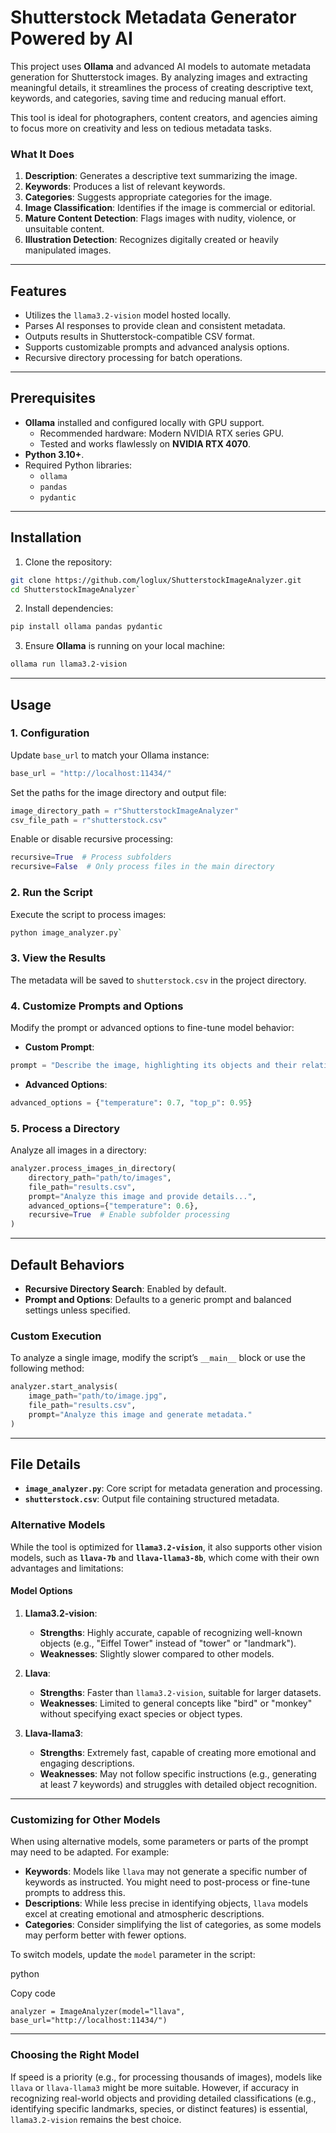 # **Shutterstock Metadata Generator Powered by AI**

This project uses **Ollama** and advanced AI models to automate metadata generation for Shutterstock images. By analyzing images and extracting meaningful details, it streamlines the process of creating descriptive text, keywords, and categories, saving time and reducing manual effort.

This tool is ideal for photographers, content creators, and agencies aiming to focus more on creativity and less on tedious metadata tasks.

### **What It Does**

1.  **Description**: Generates a descriptive text summarizing the image.
2.  **Keywords**: Produces a list of relevant keywords.
3.  **Categories**: Suggests appropriate categories for the image.
4.  **Image Classification**: Identifies if the image is commercial or editorial.
5.  **Mature Content Detection**: Flags images with nudity, violence, or unsuitable content.
6.  **Illustration Detection**: Recognizes digitally created or heavily manipulated images.

----------

## **Features**

-   Utilizes the `llama3.2-vision` model hosted locally.
-   Parses AI responses to provide clean and consistent metadata.
-   Outputs results in Shutterstock-compatible CSV format.
-   Supports customizable prompts and advanced analysis options.
-   Recursive directory processing for batch operations.

----------

## **Prerequisites**

-   **Ollama** installed and configured locally with GPU support.
    -   Recommended hardware: Modern NVIDIA RTX series GPU.
    -   Tested and works flawlessly on **NVIDIA RTX 4070**.
-   **Python 3.10+**.
-   Required Python libraries:
    -   `ollama`
    -   `pandas`
    -   `pydantic`

----------

## **Installation**

1.  Clone the repository:
    
```bash
git clone https://github.com/loglux/ShutterstockImageAnalyzer.git
cd ShutterstockImageAnalyzer` 
```
   
2.  Install dependencies:
    
 ```bash
pip install ollama pandas pydantic
 ``` 
    
3.  Ensure **Ollama** is running on your local machine:
    
```bash
ollama run llama3.2-vision
``` 
   
----------

## **Usage**

### **1. Configuration**

Update `base_url` to match your Ollama instance:
```python
base_url = "http://localhost:11434/"
``` 

Set the paths for the image directory and output file:
```python
image_directory_path = r"ShutterstockImageAnalyzer"  
csv_file_path = r"shutterstock.csv"
```
Enable or disable recursive processing:
```python
recursive=True  # Process subfolders
recursive=False  # Only process files in the main directory
``` 

### **2. Run the Script**
Execute the script to process images:
```bash
python image_analyzer.py`
```

### **3. View the Results**

The metadata will be saved to `shutterstock.csv` in the project directory.

### **4. Customize Prompts and Options**

Modify the prompt or advanced options to fine-tune model behavior:

-   **Custom Prompt**:
```python
prompt = "Describe the image, highlighting its objects and their relationships."
``` 
    
-   **Advanced Options**:
```python
advanced_options = {"temperature": 0.7, "top_p": 0.95}
``` 
   

### **5. Process a Directory**

Analyze all images in a directory:
```python
analyzer.process_images_in_directory(
    directory_path="path/to/images",
    file_path="results.csv",
    prompt="Analyze this image and provide details...",
    advanced_options={"temperature": 0.6},
    recursive=True  # Enable subfolder processing
)
```

----------

## **Default Behaviors**

-   **Recursive Directory Search**: Enabled by default.
-   **Prompt and Options**: Defaults to a generic prompt and balanced settings unless specified.

### **Custom Execution**

To analyze a single image, modify the script’s `__main__` block or use the following method:

```python
analyzer.start_analysis(
    image_path="path/to/image.jpg",
    file_path="results.csv",
    prompt="Analyze this image and generate metadata."
)
``` 
----------

## **File Details**

-   **`image_analyzer.py`**: Core script for metadata generation and processing.
-   **`shutterstock.csv`**: Output file containing structured metadata.

### **Alternative Models**

While the tool is optimized for **`llama3.2-vision`**, it also supports other vision models, such as **`llava-7b`** and **`llava-llama3-8b`**, which come with their own advantages and limitations:

#### **Model Options**

1.  **Llama3.2-vision**:
   
    -   **Strengths**: Highly accurate, capable of recognizing well-known objects (e.g., "Eiffel Tower" instead of "tower" or "landmark").
    -   **Weaknesses**: Slightly slower compared to other models.
2.  **Llava**:
   
    -   **Strengths**: Faster than `llama3.2-vision`, suitable for larger datasets.
    -   **Weaknesses**: Limited to general concepts like "bird" or "monkey" without specifying exact species or object types.
3.  **Llava-llama3**:
    
    -   **Strengths**: Extremely fast, capable of creating more emotional and engaging descriptions.
    -   **Weaknesses**: May not follow specific instructions (e.g., generating at least 7 keywords) and struggles with detailed object recognition.

----------

### **Customizing for Other Models**

When using alternative models, some parameters or parts of the prompt may need to be adapted. For example:

-   **Keywords**: Models like `llava` may not generate a specific number of keywords as instructed. You might need to post-process or fine-tune prompts to address this.
-   **Descriptions**: While less precise in identifying objects, `llava` models excel at creating emotional and atmospheric descriptions.
-   **Categories**: Consider simplifying the list of categories, as some models may perform better with fewer options.

To switch models, update the `model` parameter in the script:

python

Copy code

`analyzer = ImageAnalyzer(model="llava", base_url="http://localhost:11434/")` 

----------

### **Choosing the Right Model**

If speed is a priority (e.g., for processing thousands of images), models like `llava` or `llava-llama3` might be more suitable. However, if accuracy in recognizing real-world objects and providing detailed classifications (e.g., identifying specific landmarks, species, or distinct features) is essential, `llama3.2-vision` remains the best choice.